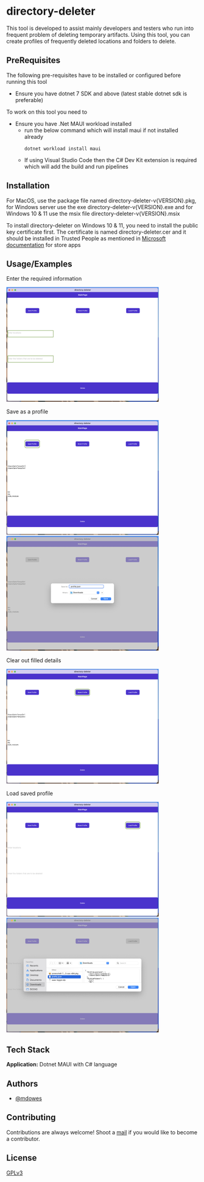 # directory-deleter

This tool is developed to assist mainly developers and testers who run into frequent problem of deleting temporary artifacts. Using this tool, you can create profiles of frequently deleted locations and folders to delete. 


## PreRequisites

The following pre-requisites have to be installed or configured before running this tool
* Ensure you have dotnet 7 SDK and above (latest stable dotnet sdk is preferable)

To work on this tool you need to
* Ensure you have .Net MAUI workload installed
    * run the below command which will install maui if not installed already
        ```
        dotnet workload install maui
        ```
    * If using Visual Studio Code then the C# Dev Kit extension is required which will add the build and run pipelines


## Installation

For MacOS, use the package file named directory-deleter-v{VERSION}.pkg, for Windows server use the exe directory-deleter-v{VERSION}.exe and for Windows 10 & 11 use the msix file directory-deleter-v{VERSION}.msix 

To install directory-deleter on Windows 10 & 11, you need to install the public key certificate first. The certificate is named directory-deleter.cer and it should be installed in Trusted People as mentioned in [Microsoft documentation](https://learn.microsoft.com/en-us/dotnet/maui/windows/deployment/publish-cli#installing-the-app) for store apps


## Usage/Examples
Enter the required information 

<img src="/.github/img/FillDetails.png?raw=true" width=400px height=300px />

Save as a profile 

<img src="/.github/img/SaveProfileButton.png?raw=true" width=400px height=300px /> <img src="/.github/img/SaveProfileDialog.png?raw=true" width=400px height=300px />

Clear out filled details

<img src="/.github/img/ResetProfileButton.png?raw=true" width=400px height=300px />

Load saved profile 

<img src="/.github/img/LoadProfileButton.png?raw=true" width=400px height=300px /> <img src="/.github/img/LoadProfileDialog.png?raw=true" width=400px height=300px />


## Tech Stack

**Application:** Dotnet MAUI with C# language


## Authors

- [@mdowes](https://www.github.com/md-owes)


## Contributing

Contributions are always welcome! Shoot a [mail](mailto:mdowes@outlook.com) if you would like to become a contributor.


## License

[GPLv3](https://choosealicense.com/licenses/gpl-3.0/)

